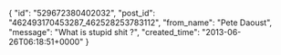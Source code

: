  {
   "id": "529672380402032",
   "post_id": "462493170453287_462528253783112",
   "from_name": "Pete Daoust",
   "message": "What is stupid shit ?",
   "created_time": "2013-06-26T06:18:51+0000"
 }
